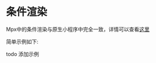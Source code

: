 # 条件渲染

Mpx中的条件渲染与原生小程序中完全一致，详情可以查看[这里](https://developers.weixin.qq.com/miniprogram/dev/reference/wxml/conditional.html)

简单示例如下:

todo 添加示例
